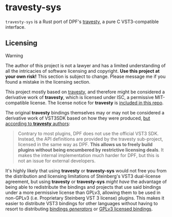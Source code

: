 # travesty-sys
`travesty-sys` is a Rust port of DPF's [travesty](https://github.com/DISTRHO/DPF/tree/main/distrho/src/travesty), a pure C VST3-compatible interface.

## Licensing

> [!WARNING]
> The author of this project is not a lawyer and has a limited understanding of all the intricacies of software licensing and copyright. **Use this project at your own risk!** This section is subject to change. Please message me if you found a mistake in the licensing section.

This project mostly based on [travesty](https://github.com/DISTRHO/DPF/tree/main/distrho/src/travesty), and therefore might be considered a derivative work of **travesty**, which is licensed under ISC, a permissive MIT-compatible license. The license notice for **travesty** is [included in this repo](LICENSE-travesty.md).

The original **travesty** bindings themselves may or may not be considered a derivative work of VST3SDK based on how they were produced, [but according to **travesty** authors](https://github.com/DISTRHO/DPF/blob/main/LICENSING.md#vst3-special-note):
> Contrary to most plugins, DPF does not use the official VST3 SDK.
> Instead, the API definitions are provided by the travesty sub-project, licensed in the same way as DPF. **This allows us to freely build plugins without being encumbered by restrictive licensing deals**.
> It makes the internal implementation much harder for DPF, but this is not an issue for external developers.

It's highly likely that using **travesty** or **travesty-sys** would not free you from the distribution and licensing limitations of Steinberg's VST3 dual-license agreement, but using **travesty** or **travesty-sys** _might have_ the advantage of being able to redistribute the bindings and projects that use said bindings under a more permissive license than GPLv3, allowing them to be used in non-GPLv3 (i.e. Proprietary Steinberg VST 3 license) plugins. This makes it easier to distribute VST3 bindings for other languages without having to resort to distributing [bindings _generators_](https://github.com/coupler-rs/vst3-rs) or [GPLv3 licensed bindings](https://github.com/RustAudio/vst3-sys).
